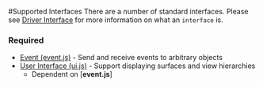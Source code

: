 #Supported Interfaces
There are a number of standard interfaces. Please see [Driver Interface](driver_interface.md) for more information on what an `interface` is.

### Required
 * [Event (event.js)](./supported_interfaces/event.md) - Send and receive events to arbitrary objects
 * [User Interface (ui.js)](./supported_interfaces/ui.md) - Support displaying surfaces and view hierarchies
   * Dependent on [**event.js**]
